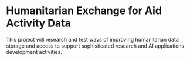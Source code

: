 # Humanitarian Exchange for Aid Activity Data

This project will research and test ways of improving humanitarian data storage and access to support sophisticated research and AI applications development activities.
